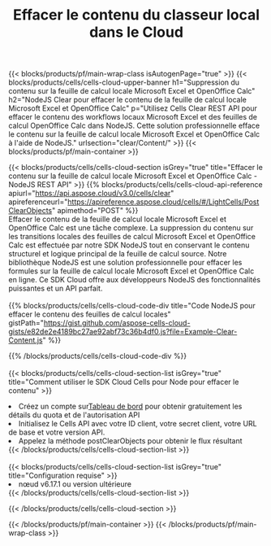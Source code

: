 ﻿---
title:  Effacer le contenu du classeur local dans le Cloud
description: API et SDK cloud pour effacer le contenu sur Microsoft Excel et OpenOffice Calc. Effacer le contenu sur les feuilles de calcul locales par le Cloud Cells API. Le SDK prend en charge les types de langages de développement. Ils incluent Android, C#, Go, Java, NodeJS, Perl, PHP, Python, Ruby et Swift.
---
{{< blocks/products/pf/main-wrap-class isAutogenPage="true" >}}
{{< blocks/products/cells/cells-cloud-upper-banner h1="Suppression du contenu sur la feuille de calcul locale Microsoft Excel et OpenOffice Calc" h2="NodeJS Clear pour effacer le contenu de la feuille de calcul locale Microsoft Excel et OpenOffice Calc" p="Utilisez Cells Clear REST API pour effacer le contenu des workflows locaux Microsoft Excel et des feuilles de calcul OpenOffice Calc dans NodeJS. Cette solution professionnelle efface le contenu sur la feuille de calcul locale Microsoft Excel et OpenOffice Calc à l\'aide de NodeJS." urlsection="clear/Content/" >}}
{{< blocks/products/pf/main-container >}}

{{< blocks/products/cells/cells-cloud-section isGrey="true" title="Effacer le contenu sur la feuille de calcul locale Microsoft Excel et OpenOffice Calc - NodeJS REST API" >}}
{{% blocks/products/cells/cells-cloud-api-reference apiurl="https://api.aspose.cloud/v3.0/cells/clear" apireferenceurl="https://apireference.aspose.cloud/cells/#/LightCells/PostClearObjects" apimethod="POST" %}}
<br/>
Effacer le contenu de la feuille de calcul locale Microsoft Excel et OpenOffice Calc est une tâche complexe. La suppression du contenu sur les transitions locales des feuilles de calcul Microsoft Excel et OpenOffice Calc est effectuée par notre SDK NodeJS tout en conservant le contenu structurel et logique principal de la feuille de calcul source. Notre bibliothèque NodeJS est une solution professionnelle pour effacer les formules sur la feuille de calcul locale Microsoft Excel et OpenOffice Calc en ligne. Ce SDK Cloud offre aux développeurs NodeJS des fonctionnalités puissantes et un API parfait.
<br/>
<br/>
{{% blocks/products/cells/cells-cloud-code-div title="Code NodeJS pour effacer le contenu des feuilles de calcul locales" gistPath="https://gist.github.com/aspose-cells-cloud-gists/e82de2e4189bc27ae92abf73c36b4df0.js?file=Example-Clear-Content.js" %}}
  
{{% /blocks/products/cells/cells-cloud-code-div %}}
<br/>
<br/>
{{< blocks/products/cells/cells-cloud-section-list isGrey="true" title="Comment utiliser le SDK Cloud Cells pour Node pour effacer le contenu" >}}
<li> Créez un compte sur<a href="https://dashboard.aspose.cloud/">Tableau de bord</a> pour obtenir gratuitement les détails du quota et de l'autorisation API</li>
<li>Initialisez le Cells API avec votre ID client, votre secret client, votre URL de base et votre version API.</li>
<li>Appelez la méthode postClearObjects pour obtenir le flux résultant</li>
{{< /blocks/products/cells/cells-cloud-section-list >}}
<br/>
<br/>
{{< blocks/products/cells/cells-cloud-section-list isGrey="true" title="Configuration requise" >}}
<li>nœud v6.17.1 ou version ultérieure</li>
{{< /blocks/products/cells/cells-cloud-section-list >}}

{{< /blocks/products/cells/cells-cloud-section >}}

{{< /blocks/products/pf/main-container >}}
{{< /blocks/products/pf/main-wrap-class >}}
